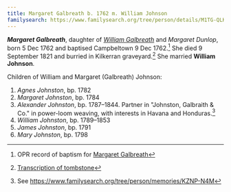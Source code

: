 ```yaml
---
title: Margaret Galbreath b. 1762 m. William Johnson
familysearch: https://www.familysearch.org/tree/person/details/M1TG-QLK
---
```

***Margaret Galbreath***, daughter of *[William Galbreath](galbreath-william-1736.md)* and *Margaret Dunlop*, born 5 Dec 1762 and baptised Campbeltown 9 Dec 1762.[^birth] She died 9 September 1821 and burried in Kilkerran graveyard.[^death] She married **William Johnson**.

Children of William and Margaret (Galbreath) Johnson:

1. *Agnes Johnston*, bp. 1782
2. *Margaret Johnston*, bp. 1784
3. *Alexander Johnston*, bp. 1787–1844.  Partner in "Johnston, Galbraith & Co." in power-loom weaving, with interests in Havana and Honduras.[^aj]
4. *William Johnston*, bp. 1789–1853
5. *James Johnston*, bp. 1791
6. *Mary Johnston*, bp. 1798

[^birth]: OPR record of baptism for [Margaret Galbreath](/sources/opr-campbeltown-births.md#1762-12-08-margaret-galbreath)

[^death]: [Transcription of tombstone](/sources/kilkerran-graveyard-inscriptions.md#1009)

[^aj]: See https://www.familysearch.org/tree/person/memories/KZNP-N4M
